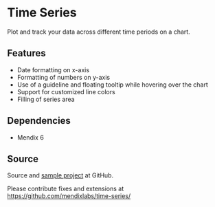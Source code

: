# Time Series

Plot and track your data across different time periods on a chart.

## Features

* Date formatting on x-axis
* Formatting of numbers on y-axis
* Use of a guideline and floating tooltip while hovering over the chart
* Support for customized line colors
* Filling of series area

## Dependencies

* Mendix 6

## Source

Source and [sample project](https://github.com/mendixlabs/time-series/tree/master/test) at GitHub.

Please contribute fixes and extensions at
https://github.com/mendixlabs/time-series/
